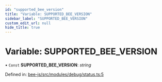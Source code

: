 ```yaml
---
id: "supported_bee_version"
title: "Variable: SUPPORTED_BEE_VERSION"
sidebar_label: "SUPPORTED_BEE_VERSION"
custom_edit_url: null
hide_title: true
---
```


# Variable: SUPPORTED\_BEE\_VERSION

• `Const` **SUPPORTED\_BEE\_VERSION**: *string*

Defined in: [bee-js/src/modules/debug/status.ts:5](https://github.com/ethersphere/bee-js/blob/9a547fe/src/modules/debug/status.ts#L5)
